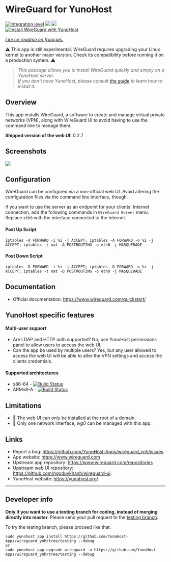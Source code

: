 # WireGuard for YunoHost

[![Integration level](https://dash.yunohost.org/integration/wireguard.svg)](https://dash.yunohost.org/appci/app/wireguard) ![](https://ci-apps.yunohost.org/ci/badges/wireguard.status.svg) ![](https://ci-apps.yunohost.org/ci/badges/wireguard.maintain.svg)  
[![Install WireGuard with YunoHost](https://install-app.yunohost.org/install-with-yunohost.svg)](https://install-app.yunohost.org/?app=wireguard)

*[Lire ce readme en français.](./README_fr.md)*

:warning: This app is still experimental. WireGuard requires upgrading your Linux kernel to another major version. Check its compatibility before running it on a production system. :warning:

> *This package allows you to install WireGuard quickly and simply on a YunoHost server.  
If you don't have YunoHost, please consult [the guide](https://yunohost.org/#/install) to learn how to install it.*

## Overview
This app installs WireGuard, a software to create and manage virtual private networks (VPN), along with WireGuard UI to avoid having to use the command line to manage them.

**Shipped version of the web UI:** 0.2.7

## Screenshots

![](https://user-images.githubusercontent.com/6447444/80270680-76adf980-86e4-11ea-8ca1-9237f0dfa249.png)

## Configuration

WireGuard can be configured via a non-official web UI. Avoid altering the configuration files via the command line interface, though.

If you want to use the server as an endpoint for your clients' Internet connection, add the following commands in `WireGuard Server` menu.
Replace `eth0` with the interface connected to the Internet.

#### Post Up Script
```
iptables -A FORWARD -i %i -j ACCEPT; iptables -A FORWARD -o %i -j ACCEPT; iptables -t nat -A POSTROUTING -o eth0 -j MASQUERADE
```

#### Post Down Script
```
iptables -D FORWARD -i %i -j ACCEPT; iptables -D FORWARD -o %i -j ACCEPT; iptables -t nat -D POSTROUTING -o eth0 -j MASQUERADE
```

## Documentation

 * Official documentation: https://www.wireguard.com/quickstart/
<!-- * YunoHost documentation: -->

## YunoHost specific features

#### Multi-user support

* Are LDAP and HTTP auth supported? No, use YunoHost permissions panel to allow users to access the web UI.
* Can the app be used by multiple users? Yes, but any user allowed to access the web UI will be able to alter the VPN settings and access the clients credentials.

#### Supported architectures

* x86-64 - [![Build Status](https://ci-apps.yunohost.org/ci/logs/wireguard%20%28Apps%29.svg)](https://ci-apps.yunohost.org/ci/apps/wireguard/)
* ARMv8-A - [![Build Status](https://ci-apps-arm.yunohost.org/ci/logs/wireguard%20%28Apps%29.svg)](https://ci-apps-arm.yunohost.org/ci/apps/wireguard/)

## Limitations

* :construction: The web UI can only be installed at the root of a domain.
* :construction: Only one network interface, *wg0* can be managed with this app.

## Links

 * Report a bug: https://github.com/YunoHost-Apps/wireguard_ynh/issues
 * App website: https://www.wireguard.com
 * Upstream app repository: https://www.wireguard.com/repositories
 * Upstream web UI repository: https://github.com/ngoduykhanh/wireguard-ui
 * YunoHost website: https://yunohost.org/

---

Developer info
----------------

**Only if you want to use a testing branch for coding, instead of merging directly into master.**
Please send your pull request to the [testing branch](https://github.com/YunoHost-Apps/wireguard_ynh/tree/testing).

To try the testing branch, please proceed like that.
```
sudo yunohost app install https://github.com/YunoHost-Apps/wireguard_ynh/tree/testing --debug
or
sudo yunohost app upgrade wireguard -u https://github.com/YunoHost-Apps/wireguard_ynh/tree/testing --debug
```
